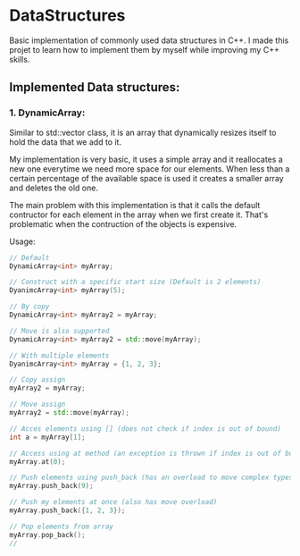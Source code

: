 # DataStructures

Basic implementation of commonly used data structures in C++.
I made this projet to learn how to implement them by myself while improving my C++ skills.
## Implemented Data structures:
### 1. DynamicArray: 
Similar to std::vector class, it is an array that dynamically resizes itself to
hold the data that we add to it.

My implementation is very basic, it uses a simple array and it reallocates 
a new one everytime we need more space for our elements. When less than
a certain percentage of the available space is used it creates a smaller
array and deletes the old one.

The main problem with this implementation is that it calls the default 
contructor for each element in the array when we first create it. 
That's problematic when the contruction of the objects is expensive.

Usage:
```cpp
// Default
DynamicArray<int> myArray;

// Construct with a specific start size (Default is 2 elements)
DyanimcArray<int> myArray(5);

// By copy 
DynamicArray<int> myArray2 = myArray;

// Move is also supported
DynamicArray<int> myArray2 = std::move(myArray);

// With multiple elements
DyanimcArray<int> myArray = {1, 2, 3};

// Copy assign
myArray2 = myArray;

// Move assign
myArray2 = std::move(myArray);

// Acces elements using [] (does not check if index is out of bound)
int a = myArray[1];

// Access using at method (an exception is thrown if index is out of bound)
myArray.at(0);

// Push elements using push_back (has an overload to move complex types)
myArray.push_back(9);

// Push my elements at once (also has move overload)
myArray.push_back({1, 2, 3});

// Pop elements from array
myArray.pop_back();
// 
```
